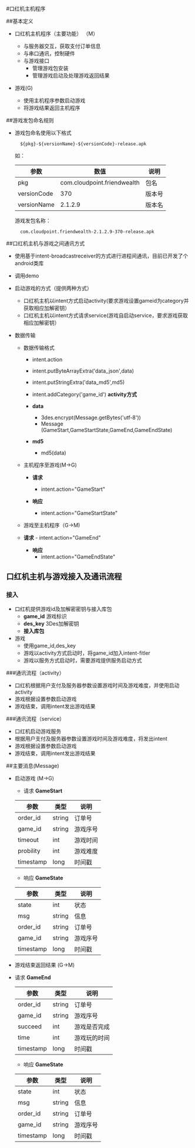 
#口红机主机程序



##基本定义

- 口红机主机程序（主要功能） （M）

	- 与服务器交互，获取支付订单信息
	- 与串口通讯，控制硬件
	- 与游戏接口
		- 管理游戏包安装
		- 管理游戏启动及处理游戏返回结果

- 游戏(G)
	- 使用主机程序参数启动游戏
	- 将游戏结果返回主机程序

	


##游戏发包命名规则


- 游戏包命名使用以下格式

		${pkg}-${versionName}-${versionCode}-release.apk
	
	如：
	
	|参数|数值|说明|
	|---|---|---|
	|pkg|com.cloudpoint.friendwealth|包名|
	|versionCode|370|版本号|
	|versionName|2.1.2.9|版本名|
	
	游戏发包名称：
	
		com.cloudpoint.friendwealth-2.1.2.9-370-release.apk
		


	

##口红机主机与游戏之间通讯方式


- 使用基于intent-broadcastreceiver的方式进行进程间通讯，目前已开发了个android类库
- 调用demo
- 启动游戏的方式（提供两种方式）
	- 口红机主机以intent方式启动activity(要求游戏设置gameid为category并获取相应加解密钥）
	- 口红机主机以intent方式请求service(游戏自启动service，要求游戏获取相应加解密钥）

- 数据传输

	- 数据传输格式
		- intent.action
		- intent.putByteArrayExtra('data_json',data)
		- intent.putStringExtra('data_md5',md5)
		- intent.addCategory('game_id') **activity方式**
		- **data**
			-  3des.encrypt(Message.getBytes('utf-8'))
			-  Message (GameStart,GameStartState,GameEnd,GameEndState)
		
		- **md5**
			- md5(data)
	
	- 主机程序至游戏(M->G)
		- **请求** 
			- intent.action="GameStart"
			
		- **响应**
			- intent.action="GameStartState"
					
		
	- 游戏至主机程序（G->M)
	 - **请求** 
			- intent.action="GameEnd"
						
		- **响应**
			- intent.action="GameEndState"


##		口红机主机与游戏接入及通讯流程

### 接入

- 口红机提供游戏id及加解密密钥与接入库包
	- **game_id** 游戏标识
	- **des_key** 3Des加解密钥
	- **接入库包**
- 游戏
	- 使用game_id,des_key
	- 游戏以activity方式启动时，将game_id加入intent-fitler
	- 游戏以服务方式启动时，需要游戏提供服务启动方式

###通讯流程（activity）

- 口红机根据用户支付及服务器参数设置游戏时间及游戏难度，并使用启动activity
- 游戏根据设置参数启动游戏
- 游戏结束，调用intent发出游戏结果

###通讯流程（service）

- 口红机启动游戏服务
- 根据用户支付及服务器参数设置游戏时间及游戏难度，将发出intent
- 游戏根据设置参数启动游戏
- 游戏结束，调用intent发出游戏结果


	
		


##主要消息(Message)

- 启动游戏 (M->G)
	- 请求
	**GameStart**
	
	|参数|类型|说明|
	|---|---|---|
	|order_id|string|订单号|
	|game_id|string|游戏序号|
	|timeout|int|游戏时间|
	|probility|int|游戏难度|
	|timestamp|long|时间戳|
	
	- 响应
	**GameState**
	
	|参数|类型|说明|
	|---|---|---|
	|state|int|状态|
	|msg|string|信息|
	|order_id|string|订单号|
	|game_id|string|游戏序号|
	|timestamp|long|时间戳|

	
	
	
	
- 游戏结束返回结果 (G->M)

- 请求
	**GameEnd**
	
	|参数|类型|说明|
	|---|---|---|
	|order_id|string|订单号|
	|game_id|string|游戏序号|
	|succeed|int|游戏是否完成|
	|time|int|游戏玩的时间|
	|timestamp|long|时间戳|
	
	- 响应
	**GameState**
	
	|参数|类型|说明|
	|---|---|---|
	|state|int|状态|
	|msg|string|信息|
	|order_id|string|订单号|
	|game_id|string|游戏序号|
	|timestamp|long|时间戳|




